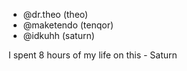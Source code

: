 * @dr.theo (theo)
* @maketendo (tenqor)
* @idkuhh (saturn)

I spent 8 hours of my life on this - Saturn
